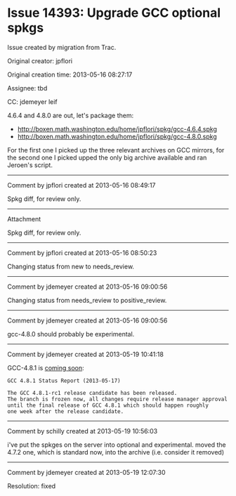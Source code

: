 # Issue 14393: Upgrade GCC optional spkgs

Issue created by migration from Trac.

Original creator: jpflori

Original creation time: 2013-05-16 08:27:17

Assignee: tbd

CC:  jdemeyer leif

4.6.4 and 4.8.0 are out, let's package them:
* http://boxen.math.washington.edu/home/jpflori/spkg/gcc-4.6.4.spkg
* http://boxen.math.washington.edu/home/jpflori/spkg/gcc-4.8.0.spkg

For the first one I picked up the three relevant archives on GCC mirrors, for the second one I picked upped the only big archive available and ran Jeroen's script.


---

Comment by jpflori created at 2013-05-16 08:49:17

Spkg diff, for review only.


---

Attachment

Spkg diff, for review only.


---

Comment by jpflori created at 2013-05-16 08:50:23

Changing status from new to needs_review.


---

Comment by jdemeyer created at 2013-05-16 09:00:56

Changing status from needs_review to positive_review.


---

Comment by jdemeyer created at 2013-05-16 09:00:56

gcc-4.8.0 should probably be experimental.


---

Comment by jdemeyer created at 2013-05-19 10:41:18

GCC-4.8.1 is [coming soon](http://gcc.gnu.org/ml/gcc/2013-05/msg00172.html):

```
GCC 4.8.1 Status Report (2013-05-17)

The GCC 4.8.1-rc1 release candidate has been released.
The branch is frozen now, all changes require release manager approval
until the final release of GCC 4.8.1 which should happen roughly
one week after the release candidate.
```



---

Comment by schilly created at 2013-05-19 10:56:03

i've put the spkges on the server into optional and experimental. moved the 4.7.2 one, which is standard now, into the archive (i.e. consider it removed)


---

Comment by jdemeyer created at 2013-05-19 12:07:30

Resolution: fixed
